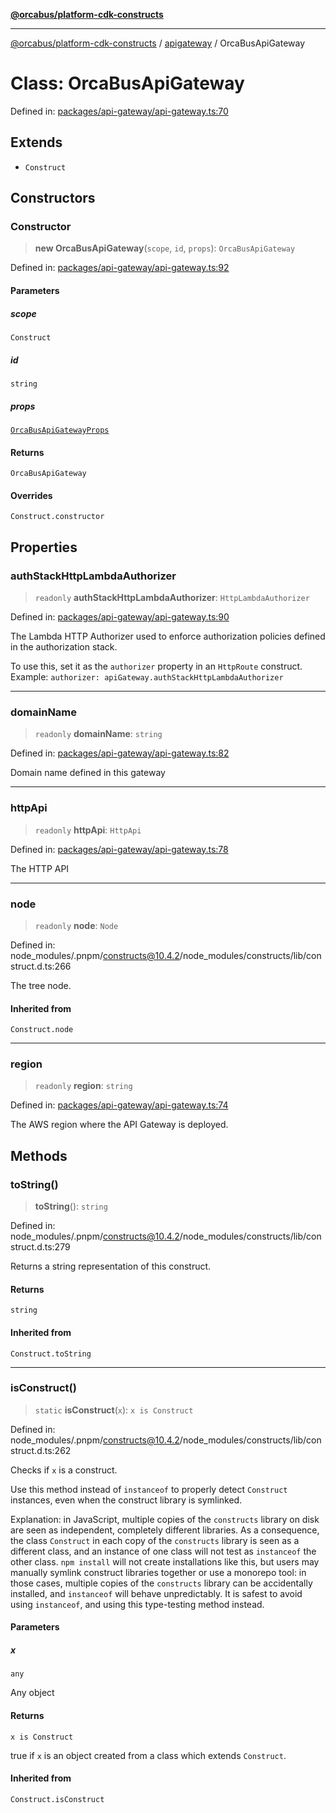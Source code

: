[**@orcabus/platform-cdk-constructs**](../../../../README.md)

***

[@orcabus/platform-cdk-constructs](../../../../README.md) / [apigateway](../README.md) / OrcaBusApiGateway

# Class: OrcaBusApiGateway

Defined in: [packages/api-gateway/api-gateway.ts:70](https://github.com/OrcaBus/platform-cdk-constructs/blob/f32b67f3286f201d56d0d44eb040dea7b253bf65/packages/api-gateway/api-gateway.ts#L70)

## Extends

- `Construct`

## Constructors

### Constructor

> **new OrcaBusApiGateway**(`scope`, `id`, `props`): `OrcaBusApiGateway`

Defined in: [packages/api-gateway/api-gateway.ts:92](https://github.com/OrcaBus/platform-cdk-constructs/blob/f32b67f3286f201d56d0d44eb040dea7b253bf65/packages/api-gateway/api-gateway.ts#L92)

#### Parameters

##### scope

`Construct`

##### id

`string`

##### props

[`OrcaBusApiGatewayProps`](../interfaces/OrcaBusApiGatewayProps.md)

#### Returns

`OrcaBusApiGateway`

#### Overrides

`Construct.constructor`

## Properties

### authStackHttpLambdaAuthorizer

> `readonly` **authStackHttpLambdaAuthorizer**: `HttpLambdaAuthorizer`

Defined in: [packages/api-gateway/api-gateway.ts:90](https://github.com/OrcaBus/platform-cdk-constructs/blob/f32b67f3286f201d56d0d44eb040dea7b253bf65/packages/api-gateway/api-gateway.ts#L90)

The Lambda HTTP Authorizer used to enforce authorization policies
defined in the authorization stack.

To use this, set it as the `authorizer` property in an `HttpRoute` construct.
Example: `authorizer: apiGateway.authStackHttpLambdaAuthorizer`

***

### domainName

> `readonly` **domainName**: `string`

Defined in: [packages/api-gateway/api-gateway.ts:82](https://github.com/OrcaBus/platform-cdk-constructs/blob/f32b67f3286f201d56d0d44eb040dea7b253bf65/packages/api-gateway/api-gateway.ts#L82)

Domain name defined in this gateway

***

### httpApi

> `readonly` **httpApi**: `HttpApi`

Defined in: [packages/api-gateway/api-gateway.ts:78](https://github.com/OrcaBus/platform-cdk-constructs/blob/f32b67f3286f201d56d0d44eb040dea7b253bf65/packages/api-gateway/api-gateway.ts#L78)

The HTTP API

***

### node

> `readonly` **node**: `Node`

Defined in: node\_modules/.pnpm/constructs@10.4.2/node\_modules/constructs/lib/construct.d.ts:266

The tree node.

#### Inherited from

`Construct.node`

***

### region

> `readonly` **region**: `string`

Defined in: [packages/api-gateway/api-gateway.ts:74](https://github.com/OrcaBus/platform-cdk-constructs/blob/f32b67f3286f201d56d0d44eb040dea7b253bf65/packages/api-gateway/api-gateway.ts#L74)

The AWS region where the API Gateway is deployed.

## Methods

### toString()

> **toString**(): `string`

Defined in: node\_modules/.pnpm/constructs@10.4.2/node\_modules/constructs/lib/construct.d.ts:279

Returns a string representation of this construct.

#### Returns

`string`

#### Inherited from

`Construct.toString`

***

### isConstruct()

> `static` **isConstruct**(`x`): `x is Construct`

Defined in: node\_modules/.pnpm/constructs@10.4.2/node\_modules/constructs/lib/construct.d.ts:262

Checks if `x` is a construct.

Use this method instead of `instanceof` to properly detect `Construct`
instances, even when the construct library is symlinked.

Explanation: in JavaScript, multiple copies of the `constructs` library on
disk are seen as independent, completely different libraries. As a
consequence, the class `Construct` in each copy of the `constructs` library
is seen as a different class, and an instance of one class will not test as
`instanceof` the other class. `npm install` will not create installations
like this, but users may manually symlink construct libraries together or
use a monorepo tool: in those cases, multiple copies of the `constructs`
library can be accidentally installed, and `instanceof` will behave
unpredictably. It is safest to avoid using `instanceof`, and using
this type-testing method instead.

#### Parameters

##### x

`any`

Any object

#### Returns

`x is Construct`

true if `x` is an object created from a class which extends `Construct`.

#### Inherited from

`Construct.isConstruct`
